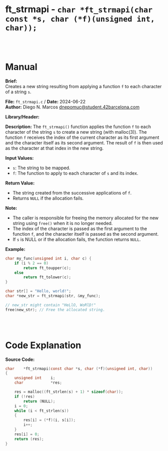 # ft_strmapi - `char *ft_strmapi(char const *s, char (*f)(unsigned int, char));`
<br>
<br>

# Manual
**Brief:**  
Creates a new string resulting from applying a function `f` to each character of a string `s`.

**File:** `ft_strmapi.c` / **Date:** 2024-06-22  
**Author:** Diego N. Marcos <dnepomuc@student.42barcelona.com>

**Library/Header:**


**Description:**
The `ft_strmapi()` function applies the function `f` to each character of the string `s` to create a new string (with malloc(3)). The function `f` receives the index of the current character as its first argument and the character itself as its second argument. The result of `f` is then used as the character at that index in the new string.

**Input Values:**
* `s`: The string to be mapped.
* `f`: The function to apply to each character of `s` and its index.

**Return Value:**
* The string created from the successive applications of `f`. 
* Returns `NULL` if the allocation fails.

**Note:**
- The caller is responsible for freeing the memory allocated for the new string using `free()` when it is no longer needed.
- The index of the character is passed as the first argument to the function `f`, and the character itself is passed as the second argument.
- If `s` is NULL or if the allocation fails, the function returns `NULL`.

**Example:**
```c
char my_func(unsigned int i, char c) {
    if (i % 2 == 0) 
        return ft_toupper(c);
    else
        return ft_tolower(c);
}

char str[] = "Hello, world!";
char *new_str = ft_strmapi(str, &my_func);

// new_str might contain "HeLlO, WoRlD!"
free(new_str); // Free the allocated string.
```

<br>
<br>

# Code Explanation
**Source Code:**
``` C
char	*ft_strmapi(const char *s, char (*f)(unsigned int, char))
{
	unsigned int	i;
	char			*res;

	res = malloc((ft_strlen(s) + 1) * sizeof(char));
	if (!res)
		return (NULL);
	i = 0;
	while (i < ft_strlen(s))
	{
		res[i] = (*f)(i, s[i]);
		i++;
	}
	res[i] = 0;
	return (res);
}


```